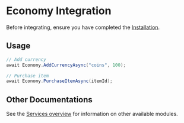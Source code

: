 # Economy Integration

Before integrating, ensure you have completed the [Installation](../Installation.md).

## Usage

```csharp
// Add currency
await Economy.AddCurrencyAsync("coins", 100);

// Purchase item
await Economy.PurchaseItemAsync(itemId);
```

## Other Documentations

See the [Services overview](../README.md#services) for information on other available modules.